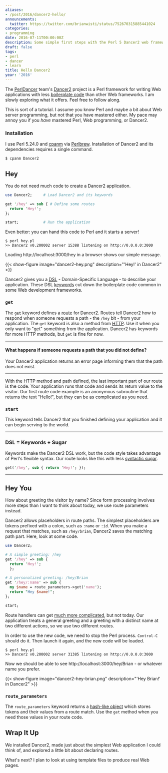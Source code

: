 ```yaml
---
aliases:
- /post/2016/dancer2-hello/
announcements:
  twitter: https://twitter.com/brianwisti/status/752670315885441024
categories:
- programming
date: 2016-07-11T00:00:00Z
description: Some simple first steps with the Perl 5 Dancer2 web framework
draft: false
tags:
- perl
- dancer
- learn
title: Hello Dancer2
year: '2016'
---
```


[Dancer2]: https://metacpan.org/pod/Dancer2
[PerlDancer]: https://github.com/PerlDancer/
[boilerplate code]: https://en.wikipedia.org/wiki/Boilerplate_code
The [PerlDancer][] team's [Dancer2][] project is a Perl framework for writing Web applications with less [boilerplate code][]
than other Web frameworks. I am slowly exploring what it offers. Feel free to follow along.
<!--more-->

This is sort of a tutorial. I assume you know Perl and maybe a bit about Web server programming, but not that
you have mastered either. My pace may annoy you if you *have* mastered Perl, Web programming, or
Dancer2.

### Installation

[Perlbrew]: http://perlbrew.pl/
[cpanm]: https://metacpan.org/pod/App::cpanminus

I use Perl 5.24.0 and [cpanm][] via [Perlbrew][]. Installation of Dancer2 and its dependencies requires a
single command.

    $ cpanm Dancer2

## Hey

You do not need much code to create a Dancer2 application.

```perl
use Dancer2;     # Load Dancer2 and its keywords

get '/hey' => sub { # Define some routes
  return 'Hey!';
};

start;           # Run the application
```

Even better: you can hand this code to Perl and it starts a server!

    $ perl hey.pl
    >> Dancer2 v0.200002 server 15388 listening on http://0.0.0.0:3000

Loading http://localhost:3000/hey in a browser shows our simple message.

{{< show-figure image="dancer2-hey.png"
  description="'Hey!' in Dancer2" >}}

[DSL]: https://en.wikipedia.org/wiki/Domain-specific_language
[keywords]: https://metacpan.org/pod/distribution/Dancer2/lib/Dancer2/Manual.pod#DSL-KEYWORDS

Dancer2 gives you a [DSL][] - Domain-Specific Language - to describe your application. These
DSL [keywords][] cut down the boilerplate code common in some Web development frameworks.

[`start`]: https://metacpan.org/pod/distribution/Dancer2/lib/Dancer2/Manual.pod#start
[`get`]: https://metacpan.org/pod/distribution/Dancer2/lib/Dancer2/Manual.pod#get

### `get`

[route]: https://metacpan.org/pod/Dancer2::Core::Route
[HTTP]: https://en.wikipedia.org/wiki/Hypertext_Transfer_Protocol

The [`get`][] keyword defines a [route][] for Dancer2. Routes tell Dancer2 how to respond
when someone requests a path - the `/hey` bit - from your application. The `get` keyword
is also a method from [HTTP][]. Use it when you only want to "get" something from the
application. Dancer2 has keywords for more HTTP methods, but `get` is fine for now.

****

#### What happens if someone requests a path that you did not define?

Your Dancer2 application returns an error page informing them that the path does not exist.

****

With the HTTP method and path defined, the last important part of our route is the code.
Your application runs that code and sends its return value to the visitor. Our first
route code example is an anonymous subroutine that returns the text "Hello!", but they
can be as complicated as you need.

### `start`

This keyword tells Dancer2 that you finished defining your application and it can begin
serving to the world.

****

### DSL = Keywords + Sugar

Keywords make the Dancer2 DSL work, but the code style takes advantage of
Perl's flexible syntax. Our route looks like this with less [syntactic sugar][].


```perl
get('/hey', sub { return 'Hey!'; });
```

****

[syntactic sugar]: https://en.wikipedia.org/wiki/Syntactic_sugar

## Hey You

How about greeting the visitor by name? Since form processing involves more
steps than I want to think about today, we use route parameters instead.

Dancer2 allows placeholders in route paths. The simplest placeholders are tokens prefixed
with a colon, such as `:name` or `:id`. When you make a request that matches, such as
`/hey/brian`, Dancer2 saves the matching path part. Here, look at some code.

```perl
use Dancer2;

# A simple greeting: /hey
get '/hey' => sub {
  return 'Hey!';
  };
  
# A personalized greeting: /hey/Brian
get '/hey/:name' => sub {
  my $name = route_parameters->get('name');
  return "Hey $name!";
};

start;
```

[much more complicated]: https://metacpan.org/pod/distribution/Dancer2/lib/Dancer2/Manual.pod#Route-Handlers
Route handlers can get [much more complicated][], but not today. Our application treats a general
greeting and a greeting with a distinct name at two different actions, so we use two different routes.

In order to use the new code, we need to stop the Perl process. `Control-C` should do it. Then launch it
again, and the new code will be loaded.

    $ perl hey.pl
    >> Dancer2 v0.200002 server 31385 listening on http://0.0.0.0:3000

Now we should be able to see http://localhost:3000/hey/Brian - or whatever name you prefer.

{{< show-figure image="dancer2-hey-brian.png"
  description="'Hey Brian!' in Dancer2" >}}

### `route_parameters`

[`route_parameters`]: https://metacpan.org/pod/distribution/Dancer2/lib/Dancer2/Manual.pod#route_parameters
[hash-like object]: https://metacpan.org/pod/Hash::MultiValue

The `route_parameters` keyword returns a [hash-like object][] which stores
tokens and their values from a route match. Use the `get` method when you
need those values in your route code.

## Wrap It Up

We installed Dancer2, made just about the simplest Web application I could think
of, and explored a little bit about declaring routes.

What's next? I plan to look at using template files to produce real Web pages.

